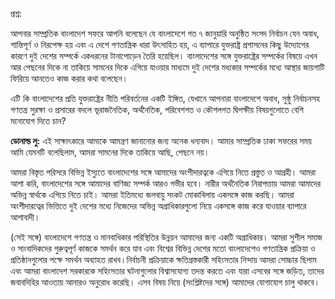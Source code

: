 <span class="Sp-cn">প্রশ্ন</span>: <span class="inline"></span>

আপনার সাম্প্রতিক বাংলাদেশ সফরে আপনি বলেছেন যে বাংলাদেশে গত ৭ জানুয়ারি অনুষ্ঠিত সংসদ নির্বাচন যেন অবাধ, শান্তিপূর্ণ ও নিরপেক্ষ হয় এবং এ দেশে গণতান্ত্রিক ধারা উৎসাহিত হয়, এ ব্যাপারে যুক্তরাষ্ট্র প্রশাসনের কিছু উদ্যোগের কারণে দুই দেশের সম্পর্কে একধরনের টানাপোড়েন তৈরি হয়েছিল। বাংলাদেশের সঙ্গে যুক্তরাষ্ট্রের সম্পর্কের বিষয়ে এখন আর পেছনের দিকে না তাকিয়ে সামনের দিকে এগিয়ে যাওয়ার মাধ্যমে দুই দেশের মধ্যকার সম্পর্কের মধ্যে আস্থার জায়গাটি ফিরিয়ে আনতেও কাজ করার কথা বলেছেন।

এটি কি বাংলাদেশের প্রতি যুক্তরাষ্ট্রের নীতি পরিবর্তনের একটি ইঙ্গিত, যেখানে আপনারা বাংলাদেশে অবাধ, সুষ্ঠু নির্বাচনসহ গণতন্ত্র সুরক্ষা ও প্রসারের বদলে ভূরাজনৈতিক, অর্থনৈতিক, পরিবেশগত ও কৌশলগত দ্বিপক্ষীয় বিষয়গুলোতে বেশি মনোযোগ দিতে চান?

<span class="inline"></span>

**ডোনাল্ড লু:** এই সাক্ষাৎকারে আমাকে আমন্ত্রণ জানানোর জন্য অনেক ধন্যবাদ। আমার সাম্প্রতিক ঢাকা সফরের সময় আমি যেমনটি বলেছিলাম, আমরা সামনের দিকে তাকিয়ে আছি, পেছনে নয়।

আমরা বিস্তৃত পরিসরে বিভিন্ন ইস্যুতে বাংলাদেশের সঙ্গে আমাদের অংশীদারত্বকে এগিয়ে নিতে প্রস্তুত ও আগ্রহী। আমরা আশা করি, বাংলাদেশের সঙ্গে আমাদের বাণিজ্য সম্পর্ক আরও গভীর হবে। নারীর অর্থনৈতিক নিরাপত্তায় আমরা আমাদের অভিন্ন স্বার্থকে এগিয়ে নিতে চাই। আমরা ইতিমধ্যে জলবায়ু সংকট মোকাবিলায় একসঙ্গে কাজ করছি। আমরা অংশীদারত্বের ভিত্তিতে দুই দেশের মধ্যে নিজেদের অভিন্ন অগ্রাধিকারগুলো নিয়ে একসঙ্গে কাজ করে যাওয়ার ব্যাপারে আশাবাদী।  

(সেই সঙ্গে) বাংলাদেশে গণতন্ত্র ও মানবাধিকার পরিস্থিতির উন্নয়ন আমাদের জন্য একটি অগ্রাধিকার। আমরা সুশীল সমাজ ও সাংবাদিকদের গুরুত্বপূর্ণ কাজকে সমর্থন করে যাব এবং বিশ্বের বিভিন্ন দেশের মতো বাংলাদেশেও গণতান্ত্রিক প্রক্রিয়া ও প্রতিষ্ঠানগুলোর পক্ষে সমর্থন অব্যাহত রাখব।নির্বাচনী প্রক্রিয়াকে ক্ষতিগ্রস্তকারী সহিংসতার নিন্দায় আমরা সোচ্চার ছিলাম এবং আমরা বাংলাদেশ সরকারকে সহিংসতার ঘটনাগুলোর বিশ্বাসযোগ্য তদন্ত করতে এবং যারা এসবের সঙ্গে জড়িত, তাদের জবাবদিহির আওতায় আনারও অনুরোধ করেছি। এসব বিষয় নিয়ে (সংশ্লিষ্টদের সঙ্গে) আমাদের যোগাযোগ চালু থাকবে।
